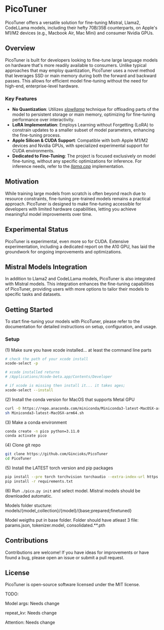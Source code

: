 # PicoTuner

PicoTuner offers a versatile solution for fine-tuning Mistral, Llama2, CodeLLama models, including their hefty 70B/35B counterparts, on Apple's M1/M2 devices (e.g., Macbook Air, Mac Mini) and consumer Nvidia GPUs.

## Overview

PicoTuner is built for developers looking to fine-tune large language models on hardware that's more readily available to consumers. Unlike typical approaches that may employ quantization, PicoTuner uses a novel method that leverages SSD or main memory during both the forward and backward passes. This allows for efficient model fine-tuning without the need for high-end, enterprise-level hardware.

### Key Features

- **No Quantization**: Utilizes [_slowllama_](https://github.com/okuvshynov/slowllama) technique for offloading parts of the model to persistent storage or main memory, optimizing for fine-tuning performance over interactivity.
- **LoRA Implementation**: Employs Learning without Forgetting (LoRA) to constrain updates to a smaller subset of model parameters, enhancing the fine-tuning process.
- **Apple Silicon & CUDA Support**: Compatible with both Apple M1/M2 devices and Nvidia GPUs, with specialized experimental support for CUDA environments.
- **Dedicated to Fine-Tuning**: The project is focused exclusively on model fine-tuning, without any specific optimizations for inference. For inference needs, refer to the [_llama.cpp_](https://github.com/ggerganov/llama.cpp) implementation.

## Motivation

While training large models from scratch is often beyond reach due to resource constraints, fine-tuning pre-trained models remains a practical approach. PicoTuner is designed to make fine-tuning accessible for developers with limited hardware capabilities, letting you achieve meaningful model improvements over time.

## Experimental Status

PicoTuner is experimental, even more so for CUDA. Extensive experimentation, including a dedicated report on the A10 GPU, has laid the groundwork for ongoing improvements and optimizations.

## Mistral Models Integration

In addition to Llama2 and CodeLLama models, PicoTuner is also integrated with Mistral models. This integration enhances the fine-tuning capabilities of PicoTuner, providing users with more options to tailor their models to specific tasks and datasets.

## Getting Started

To start fine-tuning your models with PicoTuner, please refer to the documentation for detailed instructions on setup, configuration, and usage.

### Setup

(1) Make sure you have xcode installed... at least the command line parts

```bash
# check the path of your xcode install
xcode-select -p

# xcode installed returns
# /Applications/Xcode-beta.app/Contents/Developer

# if xcode is missing then install it... it takes ages;
xcode-select --install
```

(2) Install the conda version for MacOS that supports Metal GPU

```bash
curl -O https://repo.anaconda.com/miniconda/Miniconda3-latest-MacOSX-arm64.sh
sh Miniconda3-latest-MacOSX-arm64.sh
```

(3) Make a conda environment

```bash
conda create -n pico python=3.11.0
conda activate pico
```

(4) Clone git repo

```bash
git clone https://github.com/Gincioks/PicoTuner
cd PicoTuner
```

(5) Install the LATEST torch version and pip packages

```bash
pip install --pre torch torchvision torchaudio --extra-index-url https://download.pytorch.org/whl/nightly/cpu
pip install -r requirements.txt
```

(6) Run `./pico.py init` and select model. Mistral models should be downloaded automatic.

Models folder stucture:
models/{model_collection}/{model}/{base;prepared;finetuned}

Model weigths put in base folder. Folder should have atleast 3 file: params.json, tokenizer.model, consolidated.\*\*.pth

## Contributions

Contributions are welcome! If you have ideas for improvements or have found a bug, please open an issue or submit a pull request.

## License

PicoTuner is open-source software licensed under the MIT license.

TODO:

Model args: Needs change

repeat_kv: Needs change

Attention: Needs change
